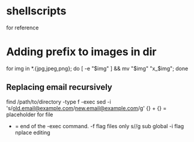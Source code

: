 # shellscripts
for reference

# Adding prefix to images in dir

for img in *.{jpg,jpeg,png}; do [ -e "$img" ] && mv "$img" "x_$img"; done

## Replacing email recursively
find /path/to/directory -type f -exec sed -i 's/old.email@example.com/new.email@example.com/g' {} + 
{} = placeholder for file
+ = end of the -exec command. 
-f flag files only
s//g sub global
-i flag nplace editing
